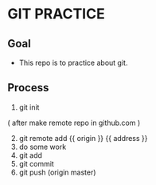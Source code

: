 # GIT PRACTICE

## Goal
- This repo is to practice about git.

## Process
1. git init

( after make remote repo in github.com )

2. git remote add {{ origin }} {{ address }}
3. do some work
4. git add
5. git commit
6. git push (origin master)
